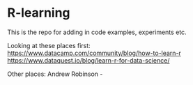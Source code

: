 # R-learning

This is the repo for adding in code examples, experiments etc.

Looking at these places first:
https://www.datacamp.com/community/blog/how-to-learn-r
https://www.dataquest.io/blog/learn-r-for-data-science/

Other places:
Andrew Robinson - 
